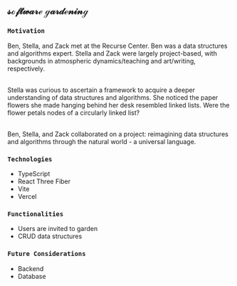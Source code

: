 ## 𝓈ℴ𝒻𝓉𝓌𝒶𝓇ℯ ℊ𝒶𝓇𝒹ℯ𝓃𝒾𝓃ℊ

### `Motivation`<br>
Ben, Stella, and Zack met at the Recurse Center. Ben was a data structures and algorithms expert. Stella and Zack were largely project-based, with backgrounds in atmospheric dynamics/teaching and art/writing, respectively.<br><br>

Stella was curious to ascertain a framework to acquire a deeper understanding of data structures and algorithms. She noticed the paper flowers she made hanging behind her desk resembled linked lists. Were the flower petals nodes of a circularly linked list?<br><br>

Ben, Stella, and Zack collaborated on a project: reimagining data structures and algorithms through the natural world - a universal language.

### `Technologies`<br>
- TypeScript
- React Three Fiber
- Vite
- Vercel

### `Functionalities`<br>
- Users are invited to garden
- CRUD data structures

### `Future Considerations`<br>
- Backend
- Database
